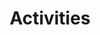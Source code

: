---
title: "Activities"
heading: "Activities"
activities: 
- name: "Archery"
- name: "Arts ‘n Crafts"
- name: "Baseball"
- name: "Bubble Soccer"
- name: "Capture the Flag"
- name: "Color War"
- name: "Climbing Walls"
- name: "Dodgeball" 
- name: "Frisbee Golf"
- name: "Gaga" 
- name: "Go-Karts"
- name: "Hiking" 
- name: "Karaoke"
- name: "Painting"
- name: "Ping Pong"
- name: "Reiki"
- name: "Ropes Course"
- name: "Disco"
- name: "Skate Park" 
- name: "Giant Slip n' Slide"
- name: "Softball"
- name: "Pool Parties" 
- name: "Tie-Dye"
- name: "Trivia"
- name: "Tenis"
- name: "Ultimate Frisbee"
- name: "Virtual Reality"
- name: "Yoga"
- name: "Zip-Lining"
- name: "Campfires" 
- name: "DJs"
- name: "Silent Disco"
- name: "Talent Show"
- name: "Basketball Jam Bounce House"
---